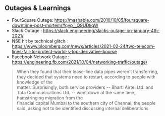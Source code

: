 ## Outages & Learnings

* FourSquare Outage: https://mashable.com/2010/10/05/foursquare-downtime-post-mortem/#qyp__Q9UDkqW
* Slack Outage : https://slack.engineering/slacks-outage-on-january-4th-2021/
* NSE hit by technical glitch : https://www.bloomberg.com/news/articles/2021-02-24/two-telecom-lines-fail-to-protect-world-s-top-derivative-bourse
* Facebook Network Outage : https://engineering.fb.com/2021/10/04/networking-traffic/outage/

> When they found that their lease-line data pipes weren’t transferring, they decided that systems need to restart, according to people with knowledge of the  
> matter. Surprisingly, both service providers -- Bharti Airtel Ltd. and Tata Communications Ltd. -- went down at the same time, hamstringing migration from the  
> financial capital Mumbai to the southern city of Chennai, the people said, asking not to be identified discussing internal deliberations.
